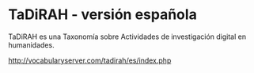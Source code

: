 TaDiRAH - versión española
==========================

TaDiRAH es una Taxonomía sobre Actividades de investigación digital en humanidades.

http://vocabularyserver.com/tadirah/es/index.php
